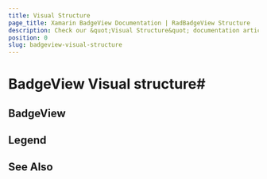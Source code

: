 ```yaml
---
title: Visual Structure
page_title: Xamarin BadgeView Documentation | RadBadgeView Structure
description: Check our &quot;Visual Structure&quot; documentation article for Telerik BadgeView for Xamarin control.
position: 0
slug: badgeview-visual-structure
---
```


# BadgeView Visual structure#

## BadgeView

## Legend


## See Also


